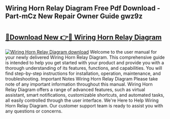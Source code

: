 ## Wiring Horn Relay Diagram Free Pdf Download - Part-mCz New Repair Owner Guide gwz9z

# <h2><a href="http://dfs97xb.blite.top/?on=Wiring+Horn+Relay+Diagram">🔗Download New 👉🔴 Wiring Horn Relay Diagram</a></h2>

[![Wiring Horn Relay Diagram download](https://i.imgur.com/lujVjoI.png)](http://dfs97xb.blite.top/?on=Wiring+Horn+Relay+Diagram)
Welcome to the user manual for your newly delivered Wiring Horn Relay Diagram. This comprehensive guide is intended to help you get started with your product and provide you with a thorough understanding of its features, functions, and capabilities. You will find step-by-step instructions for installation, operation, maintenance, and troubleshooting. Important Notes Wiring Horn Relay Diagram Please take note of any important information throughout this manual. Wiring Horn Relay Diagram offers a range of advanced features, such as virtual assistant, smart notifications, customizable shortcuts, and automated tasks, all easily controlled through the user interface. We're Here to Help Wiring Horn Relay Diagram. Our customer support team is ready to assist you with any questions or concerns.
